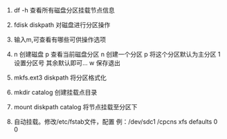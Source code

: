 1. df -h 查看所有磁盘分区挂载节点信息

2. fdisk diskpath  对磁盘进行分区操作

3. 输入m,可查看有哪些可供操作选项

4. n 创建磁盘
   p 查看当前磁盘分区
   n 创建一个分区
   p 将这个分区默认为主分区
   1 设置分区号
   其余默认即可...
   w 保存退出

5. mkfs.ext3 diskpath 将分区格式化

6. mkdir catalog 创建挂载点目录

7. mount diskpath catalog  将节点挂载至分区下

8. 自动挂载。修改/etc/fstab文件，配置 例：/dev/sdc1  /cpcns xfs  defaults  0  0
